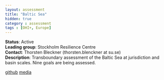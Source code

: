 ```yaml
---
layout: assessment
title: "Baltic Sea"
hidden: true
category : assessment
tags : [OHI+, Europe]
---
```


**Status**: Active  
**Leading group**: Stockholm Resilience Centre  
**Contact**: Thorsten Bleckner (thorsten.blenckner at su.se)  
**Description**: Transboundary assessment of the Baltic Sea at jurisdiction and basin scales. Nine goals are being assessed.

<a href="https://github.com/OHI-Science/bhi" target="_blank">github</a>
<a href="http://www.su.se/ostersjocentrum/english/baltic-eye/research/baltic-health-index" target="_blank">media</a>
